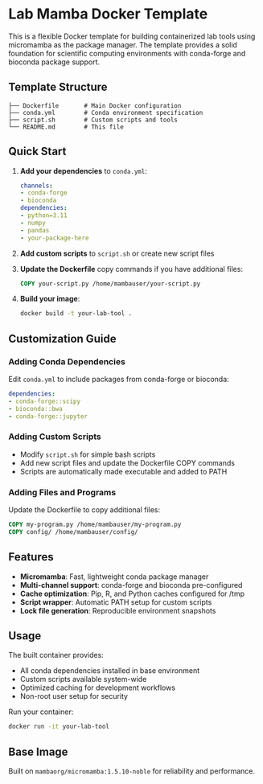 # Lab Mamba Docker Template

This is a flexible Docker template for building containerized lab tools using micromamba as the package manager. The template provides a solid foundation for scientific computing environments with conda-forge and bioconda package support.

## Template Structure

```
├── Dockerfile       # Main Docker configuration
├── conda.yml        # Conda environment specification
├── script.sh        # Custom scripts and tools
└── README.md        # This file
```

## Quick Start

1. **Add your dependencies** to `conda.yml`:
   ```yaml
   channels:
   - conda-forge
   - bioconda
   dependencies:
   - python=3.11
   - numpy
   - pandas
   - your-package-here
   ```

2. **Add custom scripts** to `script.sh` or create new script files

3. **Update the Dockerfile** copy commands if you have additional files:
   ```dockerfile
   COPY your-script.py /home/mambauser/your-script.py
   ```

4. **Build your image**:
   ```bash
   docker build -t your-lab-tool .
   ```

## Customization Guide

### Adding Conda Dependencies
Edit `conda.yml` to include packages from conda-forge or bioconda:
```yaml
dependencies:
- conda-forge::scipy
- bioconda::bwa
- conda-forge::jupyter
```

### Adding Custom Scripts
- Modify `script.sh` for simple bash scripts
- Add new script files and update the Dockerfile COPY commands
- Scripts are automatically made executable and added to PATH

### Adding Files and Programs
Update the Dockerfile to copy additional files:
```dockerfile
COPY my-program.py /home/mambauser/my-program.py
COPY config/ /home/mambauser/config/
```

## Features

- **Micromamba**: Fast, lightweight conda package manager
- **Multi-channel support**: conda-forge and bioconda pre-configured
- **Cache optimization**: Pip, R, and Python caches configured for /tmp
- **Script wrapper**: Automatic PATH setup for custom scripts
- **Lock file generation**: Reproducible environment snapshots

## Usage

The built container provides:
- All conda dependencies installed in base environment
- Custom scripts available system-wide
- Optimized caching for development workflows
- Non-root user setup for security

Run your container:
```bash
docker run -it your-lab-tool
```

## Base Image

Built on `mambaorg/micromamba:1.5.10-noble` for reliability and performance.
